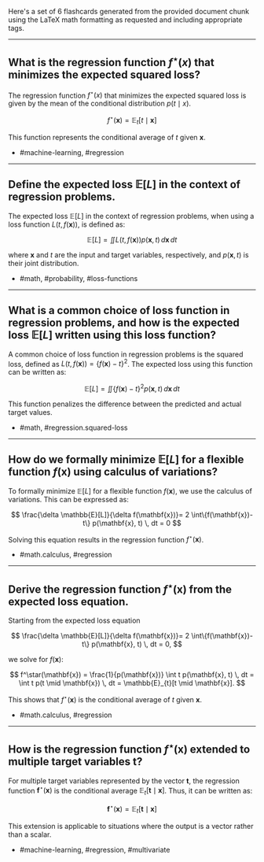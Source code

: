 Here's a set of 6 flashcards generated from the provided document chunk using the LaTeX math formatting as requested and including appropriate tags.

---

## What is the regression function $f^\star(x)$ that minimizes the expected squared loss?

The regression function $f^\star(x)$ that minimizes the expected squared loss is given by the mean of the conditional distribution $p(t \mid x)$.

$$
f^\star(\mathbf{x}) = \mathbb{E}_{t}[t \mid \mathbf{x}]
$$

This function represents the conditional average of $t$ given $\mathbf{x}$.

- #machine-learning, #regression

---

## Define the expected loss $\mathbb{E}[L]$ in the context of regression problems.

The expected loss $\mathbb{E}[L]$ in the context of regression problems, when using a loss function $L(t, f(\mathbf{x}))$, is defined as:

$$
\mathbb{E}[L]=\iint L(t, f(\mathbf{x})) p(\mathbf{x}, t) \, d\mathbf{x} \, dt
$$

where $\mathbf{x}$ and $t$ are the input and target variables, respectively, and $p(\mathbf{x}, t)$ is their joint distribution.

- #math, #probability, #loss-functions

---

## What is a common choice of loss function in regression problems, and how is the expected loss $\mathbb{E}[L]$ written using this loss function?

A common choice of loss function in regression problems is the squared loss, defined as $L(t, f(\mathbf{x}))=\{f(\mathbf{x})-t\}^{2}$. The expected loss using this function can be written as:

$$
\mathbb{E}[L]=\iint\{f(\mathbf{x})-t\}^{2} p(\mathbf{x}, t) \, d\mathbf{x} \, dt
$$

This function penalizes the difference between the predicted and actual target values.

- #math, #regression.squared-loss

---

## How do we formally minimize $\mathbb{E}[L]$ for a flexible function $f(\mathbf{x})$ using calculus of variations?

To formally minimize $\mathbb{E}[L]$ for a flexible function $f(\mathbf{x})$, we use the calculus of variations. This can be expressed as:

$$
\frac{\delta \mathbb{E}[L]}{\delta f(\mathbf{x})}= 2 \int\{f(\mathbf{x})-t\} p(\mathbf{x}, t) \, dt = 0
$$

Solving this equation results in the regression function $f^\star(\mathbf{x})$.

- #math.calculus, #regression

---

## Derive the regression function $f^\star(\mathbf{x})$ from the expected loss equation.

Starting from the expected loss equation

$$
\frac{\delta \mathbb{E}[L]}{\delta f(\mathbf{x})}= 2 \int\{f(\mathbf{x})-t\} p(\mathbf{x}, t) \, dt = 0,
$$

we solve for $f(\mathbf{x})$:

$$
f^\star(\mathbf{x}) = \frac{1}{p(\mathbf{x})} \int t p(\mathbf{x}, t) \, dt = \int t p(t \mid \mathbf{x}) \, dt = \mathbb{E}_{t}[t \mid \mathbf{x}].
$$

This shows that $f^\star(\mathbf{x})$ is the conditional average of $t$ given $\mathbf{x}$.

- #math.calculus, #regression

---

## How is the regression function $f^\star(\mathbf{x})$ extended to multiple target variables $\mathbf{t}$?

For multiple target variables represented by the vector $\mathbf{t}$, the regression function $\mathbf{f}^\star(\mathbf{x})$ is the conditional average $\mathbb{E}_{t}[\mathbf{t} \mid \mathbf{x}]$. Thus, it can be written as:

$$
\mathbf{f}^\star(\mathbf{x}) = \mathbb{E}_{t}[\mathbf{t} \mid \mathbf{x}]
$$

This extension is applicable to situations where the output is a vector rather than a scalar.

- #machine-learning, #regression, #multivariate